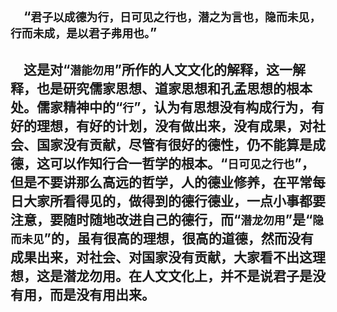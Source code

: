 &emsp;“``君子以成德为行，日可见之行也，潜之为言也，隐而未见，行而未成，是以君子弗用也。``”
---
&emsp;这是对“``潜能勿用``”所作的人文文化的解释，这一解释，也是研究儒家思想、道家思想和孔孟思想的根本处。儒家精神中的“``行``”，认为有思想没有构成行为，有好的理想，有好的计划，没有做出来，没有成果，对社会、国家没有贡献，尽管有很好的德性，仍不能算是成德，这可以作知行合一哲学的根本。“``日可见之行也``”，但是不要讲那么高远的哲学，人的德业修养，在平常每日大家所看得见的，做得到的德行德业，一点小事都要注意，要随时随地改进自己的德行，而“``潜龙勿用``”是“``隐而未见``”的，虽有很高的理想，很高的道德，然而没有成果出来，对社会、对国家没有贡献，大家看不出这理想，这是潜龙勿用。在人文文化上，并不是说君子是没有用，而是没有用出来。
---
